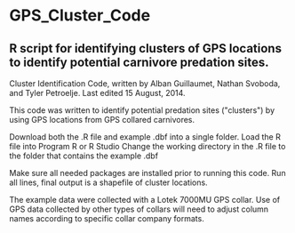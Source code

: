 # GPS_Cluster_Code
## R script for identifying clusters of GPS locations to identify potential carnivore predation sites.

Cluster Identification Code, written by Alban Guillaumet, Nathan Svoboda, and Tyler Petroelje.
Last edited 15 August, 2014.

This code was written to identify potential predation sites ("clusters") by using GPS locations from GPS collared carnivores.

Download both the .R file and example .dbf into a single folder. 
Load the R file into Program R or R Studio
Change the working directory in the .R file to the folder that contains the example .dbf

Make sure all needed packages are installed prior to running this code.
Run all lines, final output is a shapefile of cluster locations.

The example data were collected with a Lotek 7000MU GPS collar. Use of GPS data collected by other types of collars will need to adjust column names according to specific collar company formats.
